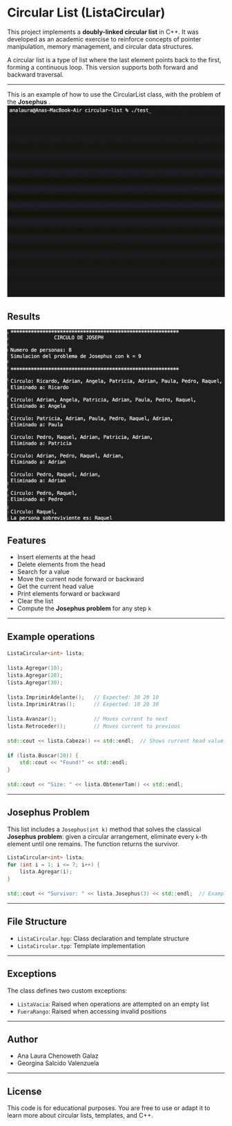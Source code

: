 # Circular List (ListaCircular)

This project implements a **doubly-linked circular list** in C++. It was developed as an academic exercise to reinforce concepts of pointer manipulation, memory management, and circular data structures.

A circular list is a type of list where the last element points back to the first, forming a continuous loop. This version supports both forward and backward traversal.

---
This is an example of how to use the CircularList class, with the problem of the **Josephus** .
<img src="img/example-use.gif" width="800px" />

## Results
<img src="img/example.png" width="600px" />

## Features

- Insert elements at the head
- Delete elements from the head
- Search for a value
- Move the current node forward or backward
- Get the current head value
- Print elements forward or backward
- Clear the list
- Compute the **Josephus problem** for any step `k`

---

## Example operations

```cpp
ListaCircular<int> lista;

lista.Agregar(10);
lista.Agregar(20);
lista.Agregar(30);

lista.ImprimirAdelante();   // Expected: 30 20 10
lista.ImprimirAtras();      // Expected: 10 20 30

lista.Avanzar();            // Moves current to next
lista.Retroceder();         // Moves current to previous

std::cout << lista.Cabeza() << std::endl;  // Shows current head value

if (lista.Buscar(20)) {
    std::cout << "Found!" << std::endl;
}

std::cout << "Size: " << lista.ObtenerTam() << std::endl;
```

---

## Josephus Problem

This list includes a `Josephus(int k)` method that solves the classical **Josephus problem**: given a circular arrangement, eliminate every `k`-th element until one remains. The function returns the survivor.

```cpp
ListaCircular<int> lista;
for (int i = 1; i <= 7; i++) {
    lista.Agregar(i);
}

std::cout << "Survivor: " << lista.Josephus(3) << std::endl;  // Example output: 4
```

---

## File Structure

- `ListaCircular.hpp`: Class declaration and template structure
- `ListaCircular.tpp`: Template implementation

---

## Exceptions

The class defines two custom exceptions:

- `ListaVacia`: Raised when operations are attempted on an empty list
- `FueraRango`: Raised when accessing invalid positions

---

## Author

- Ana Laura Chenoweth Galaz
- Georgina Salcido Valenzuela

---

## License

This code is for educational purposes. You are free to use or adapt it to learn more about circular lists, templates, and C++.

